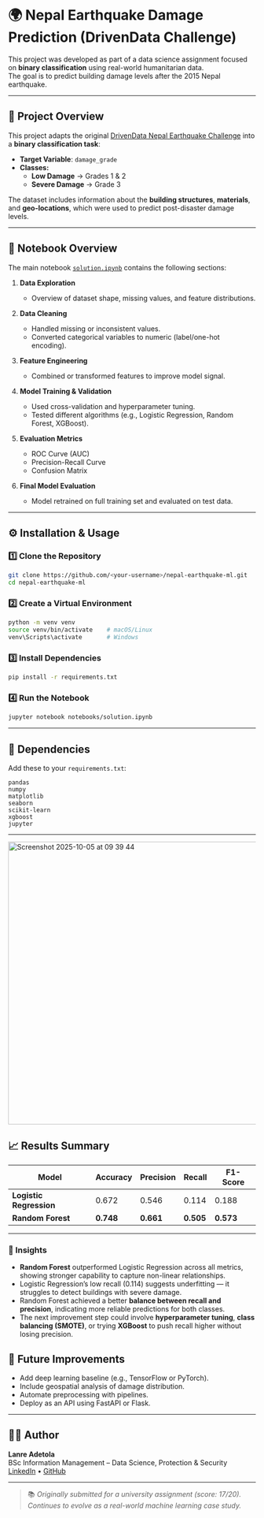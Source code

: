 # 🌍 Nepal Earthquake Damage Prediction (DrivenData Challenge)

This project was developed as part of a data science assignment focused on **binary classification** using real-world humanitarian data.  
The goal is to predict building damage levels after the 2015 Nepal earthquake.

---

## 🎯 Project Overview

This project adapts the original [DrivenData Nepal Earthquake Challenge](https://www.drivendata.org/competitions/57/nepal-earthquake/) into a **binary classification task**:

- **Target Variable**: `damage_grade`
- **Classes:**
  - **Low Damage** → Grades 1 & 2
  - **Severe Damage** → Grade 3

The dataset includes information about the **building structures**, **materials**, and **geo-locations**, which were used to predict post-disaster damage levels.

---

## 📘 Notebook Overview

The main notebook [`solution.ipynb`](notebooks/solution.ipynb) contains the following sections:

1. **Data Exploration**  
   - Overview of dataset shape, missing values, and feature distributions.

2. **Data Cleaning**  
   - Handled missing or inconsistent values.  
   - Converted categorical variables to numeric (label/one-hot encoding).

3. **Feature Engineering**  
   - Combined or transformed features to improve model signal.

4. **Model Training & Validation**  
   - Used cross-validation and hyperparameter tuning.  
   - Tested different algorithms (e.g., Logistic Regression, Random Forest, XGBoost).

5. **Evaluation Metrics**  
   - ROC Curve (AUC)
   - Precision-Recall Curve
   - Confusion Matrix

6. **Final Model Evaluation**  
   - Model retrained on full training set and evaluated on test data.

---

## ⚙️ Installation & Usage

### 1️⃣ Clone the Repository
```bash
git clone https://github.com/<your-username>/nepal-earthquake-ml.git
cd nepal-earthquake-ml
```

### 2️⃣ Create a Virtual Environment
```bash
python -m venv venv
source venv/bin/activate    # macOS/Linux
venv\Scripts\activate       # Windows
```

### 3️⃣ Install Dependencies
```bash
pip install -r requirements.txt
```

### 4️⃣ Run the Notebook
```bash
jupyter notebook notebooks/solution.ipynb
```

---

## 🧩 Dependencies

Add these to your `requirements.txt`:

```
pandas
numpy
matplotlib
seaborn
scikit-learn
xgboost
jupyter
```

---


<img width="1136" height="574" alt="Screenshot 2025-10-05 at 09 39 44" src="https://github.com/user-attachments/assets/fc13c7a7-fac0-45f6-82f0-5338ad6ffb32" />





## 📈 Results Summary

| Model | Accuracy | Precision | Recall | F1-Score |
|--------|-----------|------------|----------|-----------|
| **Logistic Regression** | 0.672 | 0.546 | 0.114 | 0.188 |
| **Random Forest** | **0.748** | **0.661** | **0.505** | **0.573** |

---

### 🧠 Insights

- **Random Forest** outperformed Logistic Regression across all metrics, showing stronger capability to capture non-linear relationships.  
- Logistic Regression’s low recall (0.114) suggests underfitting — it struggles to detect buildings with severe damage.  
- Random Forest achieved a better **balance between recall and precision**, indicating more reliable predictions for both classes.  
- The next improvement step could involve **hyperparameter tuning**, **class balancing (SMOTE)**, or trying **XGBoost** to push recall higher without losing precision.
## 🚀 Future Improvements

- Add deep learning baseline (e.g., TensorFlow or PyTorch).
- Include geospatial analysis of damage distribution.
- Automate preprocessing with pipelines.
- Deploy as an API using FastAPI or Flask.

---

## 🧑‍💻 Author

**Lanre Adetola**  
BSc Information Management – Data Science, Protection & Security  
[LinkedIn](https://www.linkedin.com/in/lanre-adetola0/) • [GitHub](https://github.com/LanreAdetola)

---

> 📚 *Originally submitted for a university assignment (score: 17/20). Continues to evolve as a real-world machine learning case study.*
